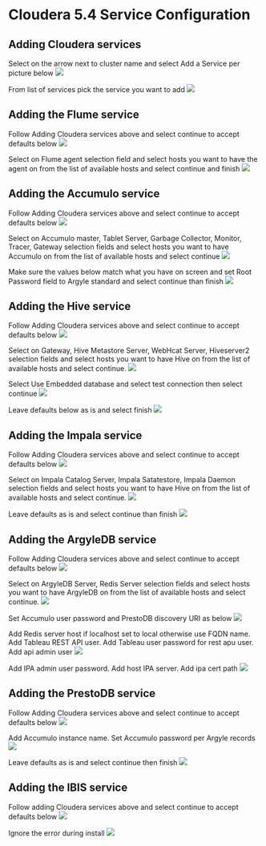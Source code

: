 # Cloudera 5.4 Service Configuration

## Adding Cloudera services
Select on the arrow next to cluster name and select Add a Service per picture below
![](images/Home_add_service_1.png)

From list of services pick the service you want to add
![](images/All_add_service_wizard_1.png)

## Adding the Flume service
Follow Adding Cloudera services above and select continue to accept defaults below
![](images/Flume_add_service_wizard_1.png)

Select on Flume agent selection field and select hosts you want to have the agent on from the list of available hosts and select continue and finish
![](images/Flume_add_service_wizard_2.png)

## Adding the Accumulo service
Follow Adding Cloudera services above and select continue to accept defaults below
![](images/Accumulo_add_service_wizard_1.png)

Select on Accumulo master, Tablet Server, Garbage Collector, Monitor, Tracer, Gateway selection fields and select hosts you want to have Accumulo on from the list of available hosts and select continue
![](images/Accumulo_add_service_wizard_2.png)

Make sure the values below match what you have on screen and set Root Password field to Argyle standard and select continue than finish
![](images/Accumulo_add_service_wizard_3.png)

## Adding the Hive service
Follow Adding Cloudera services above and select continue to accept defaults below
![](images/Hive_add_service_wizard_1.png)

Select on Gateway, Hive Metastore Server, WebHcat Server, Hiveserver2 selection fields and select hosts you want to have Hive on from the list of available hosts and select continue.
![](images/Hive_add_service_wizard_2.png)

Select Use Embedded database and select test connection then select continue
![](images/Hive_add_service_wizard_3.png)

Leave defaults below as is and select finish
![](images/Hive_add_service_wizard_4.png)

## Adding the Impala service
Follow Adding Cloudera services above and select continue to accept defaults below
![](images/Impala_add_service_wizard_1.png)

Select on Impala Catalog Server, Impala Satatestore, Impala Daemon selection fields and select hosts you want to have Hive on from the list of available hosts and select continue.
![](images/Impala_add_service_wizard_2.png)

Leave defaults as is and select continue than finish
![](images/Impala_add_service_wizard_3.png)

## Adding the ArgyleDB service
Follow Adding Cloudera services above and select continue to accept defaults below
![](images/ArgyleDB_add_service_wizard_1.png)

Select on ArgyleDB Server, Redis Server selection fields and select hosts you want to have ArgyleDB on from the list of available hosts and select continue.
![](images/ArgyleDB_add_service_wizard_2.png)

Set Accumulo user password and PrestoDB discovery URI as below
![](images/ArgyleDB_add_service_wizard_3-1.png)

Add Redis server host if localhost set to local otherwise use FQDN name. Add Tableau REST API user. Add Tableau user password for rest apu user. Add api admin user
![](images/ArgyleDB_add_service_wizard_3-2.png)

Add IPA admin user password. Add host IPA server. Add ipa cert path
![](images/ArgyleDB_add_service_wizard_3-3.png)

## Adding the PrestoDB service
Follow Adding Cloudera services above and select continue to accept defaults below
![](images/PrestoDB_add_service_wizard_1.png)

Add Accumulo instance name. Set Accumulo password per Argyle records
![](images/PrestoDB_add_service_wizard_2-1.png)

Leave defaults as is and select continue then finish
![](images/PrestoDB_add_service_wizard_2-2.png)

## Adding the IBIS service
Follow adding Cloudera services above and select continue to accept defaults below
![](images/IBIS_add_service_wizard_1.png)

Ignore the error during install
![](images/IBIS_add_service_wizard_2.png)
